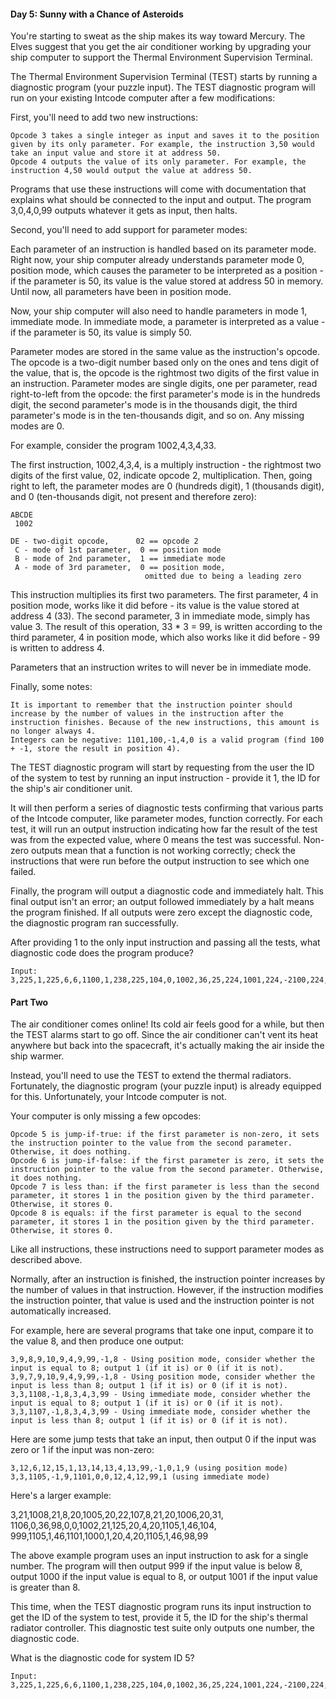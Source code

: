 #### Day 5: Sunny with a Chance of Asteroids

You're starting to sweat as the ship makes its way toward Mercury. The Elves suggest that you get the air conditioner working by upgrading your ship computer to support the Thermal Environment Supervision Terminal.

The Thermal Environment Supervision Terminal (TEST) starts by running a diagnostic program (your puzzle input). The TEST diagnostic program will run on your existing Intcode computer after a few modifications:

First, you'll need to add two new instructions:

    Opcode 3 takes a single integer as input and saves it to the position given by its only parameter. For example, the instruction 3,50 would take an input value and store it at address 50.
    Opcode 4 outputs the value of its only parameter. For example, the instruction 4,50 would output the value at address 50.

Programs that use these instructions will come with documentation that explains what should be connected to the input and output. The program 3,0,4,0,99 outputs whatever it gets as input, then halts.

Second, you'll need to add support for parameter modes:

Each parameter of an instruction is handled based on its parameter mode. Right now, your ship computer already understands parameter mode 0, position mode, which causes the parameter to be interpreted as a position - if the parameter is 50, its value is the value stored at address 50 in memory. Until now, all parameters have been in position mode.

Now, your ship computer will also need to handle parameters in mode 1, immediate mode. In immediate mode, a parameter is interpreted as a value - if the parameter is 50, its value is simply 50.

Parameter modes are stored in the same value as the instruction's opcode. The opcode is a two-digit number based only on the ones and tens digit of the value, that is, the opcode is the rightmost two digits of the first value in an instruction. Parameter modes are single digits, one per parameter, read right-to-left from the opcode: the first parameter's mode is in the hundreds digit, the second parameter's mode is in the thousands digit, the third parameter's mode is in the ten-thousands digit, and so on. Any missing modes are 0.

For example, consider the program 1002,4,3,4,33.

The first instruction, 1002,4,3,4, is a multiply instruction - the rightmost two digits of the first value, 02, indicate opcode 2, multiplication. Then, going right to left, the parameter modes are 0 (hundreds digit), 1 (thousands digit), and 0 (ten-thousands digit, not present and therefore zero):

    ABCDE
     1002

    DE - two-digit opcode,      02 == opcode 2
     C - mode of 1st parameter,  0 == position mode
     B - mode of 2nd parameter,  1 == immediate mode
     A - mode of 3rd parameter,  0 == position mode,
                                  omitted due to being a leading zero

This instruction multiplies its first two parameters. The first parameter, 4 in position mode, works like it did before - its value is the value stored at address 4 (33). The second parameter, 3 in immediate mode, simply has value 3. The result of this operation, 33 * 3 = 99, is written according to the third parameter, 4 in position mode, which also works like it did before - 99 is written to address 4.

Parameters that an instruction writes to will never be in immediate mode.

Finally, some notes:

    It is important to remember that the instruction pointer should increase by the number of values in the instruction after the instruction finishes. Because of the new instructions, this amount is no longer always 4.
    Integers can be negative: 1101,100,-1,4,0 is a valid program (find 100 + -1, store the result in position 4).

The TEST diagnostic program will start by requesting from the user the ID of the system to test by running an input instruction - provide it 1, the ID for the ship's air conditioner unit.

It will then perform a series of diagnostic tests confirming that various parts of the Intcode computer, like parameter modes, function correctly. For each test, it will run an output instruction indicating how far the result of the test was from the expected value, where 0 means the test was successful. Non-zero outputs mean that a function is not working correctly; check the instructions that were run before the output instruction to see which one failed.

Finally, the program will output a diagnostic code and immediately halt. This final output isn't an error; an output followed immediately by a halt means the program finished. If all outputs were zero except the diagnostic code, the diagnostic program ran successfully.

After providing 1 to the only input instruction and passing all the tests, what diagnostic code does the program produce?

    Input: 3,225,1,225,6,6,1100,1,238,225,104,0,1002,36,25,224,1001,224,-2100,224,4,224,1002,223,8,223,101,1,224,224,1,223,224,223,1102,31,84,225,1102,29,77,225,1,176,188,224,101,-42,224,224,4,224,102,8,223,223,101,3,224,224,1,223,224,223,2,196,183,224,1001,224,-990,224,4,224,1002,223,8,223,101,7,224,224,1,224,223,223,102,14,40,224,101,-1078,224,224,4,224,1002,223,8,223,1001,224,2,224,1,224,223,223,1001,180,64,224,101,-128,224,224,4,224,102,8,223,223,101,3,224,224,1,223,224,223,1102,24,17,224,1001,224,-408,224,4,224,1002,223,8,223,101,2,224,224,1,223,224,223,1101,9,66,224,1001,224,-75,224,4,224,1002,223,8,223,1001,224,6,224,1,223,224,223,1102,18,33,225,1101,57,64,225,1102,45,11,225,1101,45,9,225,1101,11,34,225,1102,59,22,225,101,89,191,224,1001,224,-100,224,4,224,1002,223,8,223,1001,224,1,224,1,223,224,223,4,223,99,0,0,0,677,0,0,0,0,0,0,0,0,0,0,0,1105,0,99999,1105,227,247,1105,1,99999,1005,227,99999,1005,0,256,1105,1,99999,1106,227,99999,1106,0,265,1105,1,99999,1006,0,99999,1006,227,274,1105,1,99999,1105,1,280,1105,1,99999,1,225,225,225,1101,294,0,0,105,1,0,1105,1,99999,1106,0,300,1105,1,99999,1,225,225,225,1101,314,0,0,106,0,0,1105,1,99999,8,226,677,224,1002,223,2,223,1006,224,329,1001,223,1,223,108,226,226,224,1002,223,2,223,1006,224,344,1001,223,1,223,7,677,226,224,102,2,223,223,1005,224,359,101,1,223,223,7,226,677,224,102,2,223,223,1006,224,374,101,1,223,223,1008,677,226,224,1002,223,2,223,1006,224,389,101,1,223,223,8,677,677,224,1002,223,2,223,1005,224,404,101,1,223,223,8,677,226,224,102,2,223,223,1005,224,419,1001,223,1,223,1107,677,226,224,102,2,223,223,1005,224,434,1001,223,1,223,1107,226,677,224,1002,223,2,223,1006,224,449,1001,223,1,223,107,677,226,224,1002,223,2,223,1005,224,464,1001,223,1,223,1008,677,677,224,1002,223,2,223,1006,224,479,1001,223,1,223,1108,677,226,224,1002,223,2,223,1006,224,494,1001,223,1,223,1108,677,677,224,1002,223,2,223,1006,224,509,1001,223,1,223,107,677,677,224,1002,223,2,223,1005,224,524,101,1,223,223,1007,677,226,224,102,2,223,223,1005,224,539,1001,223,1,223,1107,226,226,224,1002,223,2,223,1006,224,554,1001,223,1,223,1008,226,226,224,1002,223,2,223,1006,224,569,101,1,223,223,1108,226,677,224,1002,223,2,223,1006,224,584,101,1,223,223,108,677,677,224,1002,223,2,223,1006,224,599,1001,223,1,223,1007,677,677,224,102,2,223,223,1006,224,614,101,1,223,223,107,226,226,224,102,2,223,223,1006,224,629,101,1,223,223,1007,226,226,224,102,2,223,223,1005,224,644,1001,223,1,223,108,226,677,224,102,2,223,223,1005,224,659,1001,223,1,223,7,677,677,224,102,2,223,223,1006,224,674,1001,223,1,223,4,223,99,226

#### Part Two

The air conditioner comes online! Its cold air feels good for a while, but then the TEST alarms start to go off. Since the air conditioner can't vent its heat anywhere but back into the spacecraft, it's actually making the air inside the ship warmer.

Instead, you'll need to use the TEST to extend the thermal radiators. Fortunately, the diagnostic program (your puzzle input) is already equipped for this. Unfortunately, your Intcode computer is not.

Your computer is only missing a few opcodes:

    Opcode 5 is jump-if-true: if the first parameter is non-zero, it sets the instruction pointer to the value from the second parameter. Otherwise, it does nothing.
    Opcode 6 is jump-if-false: if the first parameter is zero, it sets the instruction pointer to the value from the second parameter. Otherwise, it does nothing.
    Opcode 7 is less than: if the first parameter is less than the second parameter, it stores 1 in the position given by the third parameter. Otherwise, it stores 0.
    Opcode 8 is equals: if the first parameter is equal to the second parameter, it stores 1 in the position given by the third parameter. Otherwise, it stores 0.

Like all instructions, these instructions need to support parameter modes as described above.

Normally, after an instruction is finished, the instruction pointer increases by the number of values in that instruction. However, if the instruction modifies the instruction pointer, that value is used and the instruction pointer is not automatically increased.

For example, here are several programs that take one input, compare it to the value 8, and then produce one output:

    3,9,8,9,10,9,4,9,99,-1,8 - Using position mode, consider whether the input is equal to 8; output 1 (if it is) or 0 (if it is not).
    3,9,7,9,10,9,4,9,99,-1,8 - Using position mode, consider whether the input is less than 8; output 1 (if it is) or 0 (if it is not).
    3,3,1108,-1,8,3,4,3,99 - Using immediate mode, consider whether the input is equal to 8; output 1 (if it is) or 0 (if it is not).
    3,3,1107,-1,8,3,4,3,99 - Using immediate mode, consider whether the input is less than 8; output 1 (if it is) or 0 (if it is not).

Here are some jump tests that take an input, then output 0 if the input was zero or 1 if the input was non-zero:

    3,12,6,12,15,1,13,14,13,4,13,99,-1,0,1,9 (using position mode)
    3,3,1105,-1,9,1101,0,0,12,4,12,99,1 (using immediate mode)

Here's a larger example:

3,21,1008,21,8,20,1005,20,22,107,8,21,20,1006,20,31,
1106,0,36,98,0,0,1002,21,125,20,4,20,1105,1,46,104,
999,1105,1,46,1101,1000,1,20,4,20,1105,1,46,98,99

The above example program uses an input instruction to ask for a single number. The program will then output 999 if the input value is below 8, output 1000 if the input value is equal to 8, or output 1001 if the input value is greater than 8.

This time, when the TEST diagnostic program runs its input instruction to get the ID of the system to test, provide it 5, the ID for the ship's thermal radiator controller. This diagnostic test suite only outputs one number, the diagnostic code.

What is the diagnostic code for system ID 5?

    Input: 3,225,1,225,6,6,1100,1,238,225,104,0,1002,36,25,224,1001,224,-2100,224,4,224,1002,223,8,223,101,1,224,224,1,223,224,223,1102,31,84,225,1102,29,77,225,1,176,188,224,101,-42,224,224,4,224,102,8,223,223,101,3,224,224,1,223,224,223,2,196,183,224,1001,224,-990,224,4,224,1002,223,8,223,101,7,224,224,1,224,223,223,102,14,40,224,101,-1078,224,224,4,224,1002,223,8,223,1001,224,2,224,1,224,223,223,1001,180,64,224,101,-128,224,224,4,224,102,8,223,223,101,3,224,224,1,223,224,223,1102,24,17,224,1001,224,-408,224,4,224,1002,223,8,223,101,2,224,224,1,223,224,223,1101,9,66,224,1001,224,-75,224,4,224,1002,223,8,223,1001,224,6,224,1,223,224,223,1102,18,33,225,1101,57,64,225,1102,45,11,225,1101,45,9,225,1101,11,34,225,1102,59,22,225,101,89,191,224,1001,224,-100,224,4,224,1002,223,8,223,1001,224,1,224,1,223,224,223,4,223,99,0,0,0,677,0,0,0,0,0,0,0,0,0,0,0,1105,0,99999,1105,227,247,1105,1,99999,1005,227,99999,1005,0,256,1105,1,99999,1106,227,99999,1106,0,265,1105,1,99999,1006,0,99999,1006,227,274,1105,1,99999,1105,1,280,1105,1,99999,1,225,225,225,1101,294,0,0,105,1,0,1105,1,99999,1106,0,300,1105,1,99999,1,225,225,225,1101,314,0,0,106,0,0,1105,1,99999,8,226,677,224,1002,223,2,223,1006,224,329,1001,223,1,223,108,226,226,224,1002,223,2,223,1006,224,344,1001,223,1,223,7,677,226,224,102,2,223,223,1005,224,359,101,1,223,223,7,226,677,224,102,2,223,223,1006,224,374,101,1,223,223,1008,677,226,224,1002,223,2,223,1006,224,389,101,1,223,223,8,677,677,224,1002,223,2,223,1005,224,404,101,1,223,223,8,677,226,224,102,2,223,223,1005,224,419,1001,223,1,223,1107,677,226,224,102,2,223,223,1005,224,434,1001,223,1,223,1107,226,677,224,1002,223,2,223,1006,224,449,1001,223,1,223,107,677,226,224,1002,223,2,223,1005,224,464,1001,223,1,223,1008,677,677,224,1002,223,2,223,1006,224,479,1001,223,1,223,1108,677,226,224,1002,223,2,223,1006,224,494,1001,223,1,223,1108,677,677,224,1002,223,2,223,1006,224,509,1001,223,1,223,107,677,677,224,1002,223,2,223,1005,224,524,101,1,223,223,1007,677,226,224,102,2,223,223,1005,224,539,1001,223,1,223,1107,226,226,224,1002,223,2,223,1006,224,554,1001,223,1,223,1008,226,226,224,1002,223,2,223,1006,224,569,101,1,223,223,1108,226,677,224,1002,223,2,223,1006,224,584,101,1,223,223,108,677,677,224,1002,223,2,223,1006,224,599,1001,223,1,223,1007,677,677,224,102,2,223,223,1006,224,614,101,1,223,223,107,226,226,224,102,2,223,223,1006,224,629,101,1,223,223,1007,226,226,224,102,2,223,223,1005,224,644,1001,223,1,223,108,226,677,224,102,2,223,223,1005,224,659,1001,223,1,223,7,677,677,224,102,2,223,223,1006,224,674,1001,223,1,223,4,223,99,226